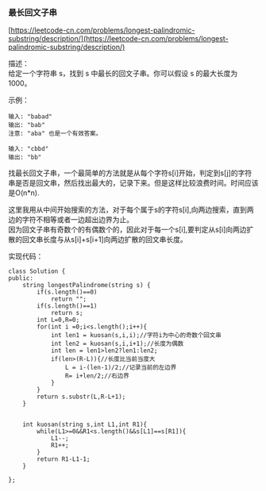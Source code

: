 ### 最长回文子串  
[https://leetcode-cn.com/problems/longest-palindromic-substring/description/](https://leetcode-cn.com/problems/longest-palindromic-substring/description/)  

描述：  
给定一个字符串 s，找到 s 中最长的回文子串。你可以假设 s 的最大长度为 1000。  

示例：
~~~
输入: "babad"
输出: "bab"
注意: "aba" 也是一个有效答案。

输入: "cbbd"
输出: "bb"
~~~

找最长回文子串，一个最简单的方法就是从每个字符s[i]开始，判定到s[j]的字符串是否是回文串，然后找出最大的，记录下来。但是这样比较浪费时间。时间应该是O(n*n).

这里我用从中间开始搜索的方法，对于每个属于s的字符s[i],向两边搜索，直到两边的字符不相等或者一边超出边界为止。  
因为回文子串有奇数个的有偶数个的，因此对于每一个s[i],要判定从s[i]向两边扩散的回文串长度与从s[i]+s[i+1]向两边扩散的回文串长度。

实现代码：
~~~
class Solution {
public:
    string longestPalindrome(string s) {
        if(s.length()==0)
            return "";
        if(s.length()==1)
            return s;
        int L=0,R=0;
        for(int i =0;i<s.length();i++){
            int len1 = kuosan(s,i,i);//字符i为中心的奇数个回文串
            int len2 = kuosan(s,i,i+1);//长度为偶数
            int len = len1>len2?len1:len2;
            if(len>(R-L)){//长度比当前当度大
                L = i-(len-1)/2;//记录当前的左边界
                R= i+len/2;//右边界
            }
        }
        return s.substr(L,R-L+1);
    }
    
    
    int kuosan(string s,int L1,int R1){
        while(L1>=0&&R1<s.length()&&s[L1]==s[R1]){
            L1--;
            R1++;
        }
        return R1-L1-1;
    }
    
};
~~~

